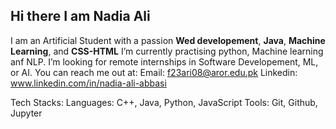 ## Hi there I am Nadia Ali

I am an Artificial Student with a passion **Wed developement**, **Java**, **Machine Learning**, and **CSS-HTML**
I’m currently practising python, Machine learning anf NLP.
I’m looking for remote internships in Software Developement, ML, or AI.
You can reach me out at:
Email: f23ari08@aror.edu.pk
Linkedin: www.linkedin.com/in/nadia-ali-abbasi



Tech Stacks:
Languages: C++, Java, Python, JavaScript
Tools: Git, Github, Jupyter

